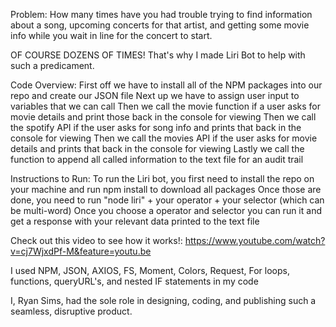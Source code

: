 Problem: 
How many times have you had trouble trying to find information about a song, upcoming concerts for that artist, and getting some movie info while you wait in line for the concert to start. 

OF COURSE DOZENS OF TIMES! That's why I made Liri Bot to help with such a predicament.

Code Overview:
First off we have to install all of the NPM packages into our repo and create our JSON file 
Next up we have to assign user input to variables that we can call 
Then we call the movie function if a user asks for movie details and print those back in the console for viewing 
Then we call the spotify API if the user asks for song info and prints that back in the console for viewing 
Then we call the movies API if the user asks for movie details and prints that back in the console for viewing 
Lastly we call the function to append all called information to the text file for an audit trail 

Instructions to Run: 
To run the Liri bot, you first need to install the repo on your machine and run npm install to download all packages
Once those are done, you need to run "node liri" + your operator + your selector (which can be multi-word)
Once you choose a operator and selector you can run it and get a response with your relevant data printed to the text file

Check out this video to see how it works!: https://www.youtube.com/watch?v=cj7WjxdPf-M&feature=youtu.be

I used NPM, JSON, AXIOS, FS, Moment, Colors, Request, For loops, functions, queryURL's, and nested IF statements in my code

I, Ryan Sims, had the sole role in designing, coding, and publishing such a seamless, disruptive product. 
